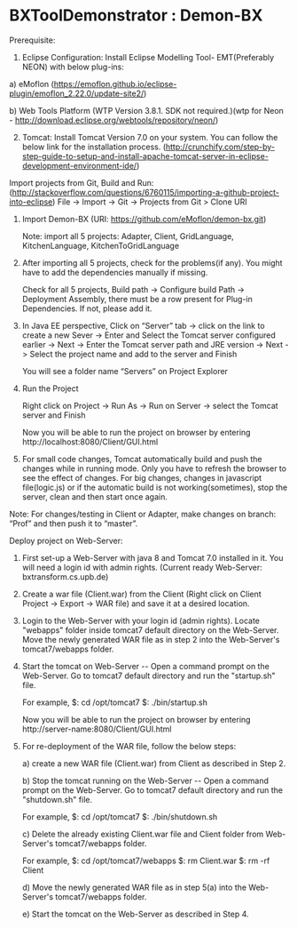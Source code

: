 # BXToolDemonstrator : Demon-BX

Prerequisite:

1. Eclipse Configuration:
Install Eclipse Modelling Tool- EMT(Preferably NEON) with below plug-ins:

a) eMoflon (https://emoflon.github.io/eclipse-plugin/emoflon_2.22.0/update-site2/)

b) Web Tools Platform (WTP Version 3.8.1. SDK not required.)(wtp for Neon - http://download.eclipse.org/webtools/repository/neon/)

2. Tomcat:
Install Tomcat Version 7.0 on your system. You can follow the below link for the installation process.
(http://crunchify.com/step-by-step-guide-to-setup-and-install-apache-tomcat-server-in-eclipse-development-environment-ide/)


Import projects from Git, Build and Run:
(http://stackoverflow.com/questions/6760115/importing-a-github-project-into-eclipse)
File -> Import -> Git -> Projects from Git > Clone URI

1. Import Demon-BX 
   (URI: https://github.com/eMoflon/demon-bx.git)
   
   Note: import all 5 projects: Adapter, Client, GridLanguage, KitchenLanguage, KitchenToGridLanguage

2. After importing all 5 projects, check for the problems(if any). You might have to add the dependencies manually if missing.

   Check for all 5 projects, Build path -> Configure build Path -> Deployment Assembly, there must be a row present for Plug-in Dependencies. If not, please add it.

3. In Java EE perspective, Click on “Server” tab -> click on the link to create a new Sever -> Enter and Select the Tomcat server configured earlier -> Next -> Enter the Tomcat server path and JRE version -> Next -> Select the project name and add to the server and Finish

   You will see a folder name “Servers” on Project Explorer

4. Run the Project

   Right click on Project -> Run As -> Run on Server -> select the Tomcat server and Finish

   Now you will be able to run the project on browser by entering http://localhost:8080/Client/GUI.html
   
5. For small code changes, Tomcat automatically build and push the changes while in running mode. Only you have to refresh the browser to see the effect of changes.
   For big changes, changes in javascript file(logic.js) or if the automatic build is not working(sometimes), stop the server, clean and then start once again.   


Note: For changes/testing in Client or Adapter, make changes on branch: “Prof” and then push it to “master”.

Deploy project on Web-Server:
1. First set-up a Web-Server with java 8 and Tomcat 7.0 installed in it. You will need a login id with admin rights. (Current ready Web-Server: bxtransform.cs.upb.de)

2. Create a war file (Client.war) from the Client (Right click on Client Project -> Export -> WAR file) and save it at a desired location.

3. Login to the Web-Server with your login id (admin rights). Locate "webapps" folder inside tomcat7 default directory on the Web-Server. 
   Move the newly generated WAR file as in step 2 into the Web-Server's tomcat7/webapps folder.

4. Start the tomcat on Web-Server -- Open a command prompt on the Web-Server. Go to tomcat7 default directory and run the "startup.sh" file. 

   For example,
   $: cd /opt/tomcat7
   $: ./bin/startup.sh
   
   Now you will be able to run the project on browser by entering http://server-name:8080/Client/GUI.html
   
5. For re-deployment of the WAR file, follow the below steps:
   
   a) create a new WAR file (Client.war) from Client as described in Step 2.
   
   b) Stop the tomcat running on the Web-Server -- Open a command prompt on the Web-Server. Go to tomcat7 default directory and run the "shutdown.sh" file.  
   
      For example,
      $: cd /opt/tomcat7
      $: ./bin/shutdown.sh 
	  
   c) Delete the already existing Client.war file and Client folder from Web-Server's tomcat7/webapps folder.
   
      For example,
	  $: cd /opt/tomcat7/webapps
      $: rm Client.war
      $: rm -rf Client
   
   d) Move the newly generated WAR file as in step 5(a) into the Web-Server's tomcat7/webapps folder. 
   
   e) Start the tomcat on the Web-Server as described in Step 4.